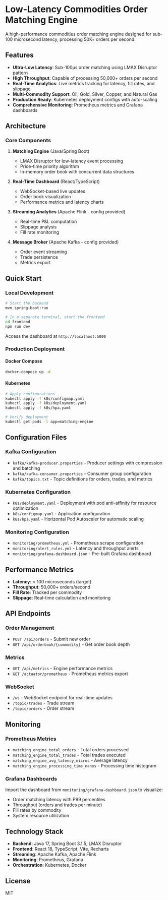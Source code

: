 # Low-Latency Commodities Order Matching Engine

A high-performance commodities order matching engine designed for sub-100 microsecond latency, processing 50K+ orders per second.

## Features

- **Ultra-Low Latency**: Sub-100µs order matching using LMAX Disruptor pattern
- **High Throughput**: Capable of processing 50,000+ orders per second
- **Real-Time Analytics**: Live metrics tracking for latency, fill rates, and slippage
- **Multi-Commodity Support**: Oil, Gold, Silver, Copper, and Natural Gas
- **Production Ready**: Kubernetes deployment configs with auto-scaling
- **Comprehensive Monitoring**: Prometheus metrics and Grafana dashboards

## Architecture

### Core Components

1. **Matching Engine** (Java/Spring Boot)
   - LMAX Disruptor for low-latency event processing
   - Price-time priority algorithm
   - In-memory order book with concurrent data structures

2. **Real-Time Dashboard** (React/TypeScript)
   - WebSocket-based live updates
   - Order book visualization
   - Performance metrics and latency charts

3. **Streaming Analytics** (Apache Flink - config provided)
   - Real-time P&L computation
   - Slippage analysis
   - Fill rate monitoring

4. **Message Broker** (Apache Kafka - config provided)
   - Order event streaming
   - Trade persistence
   - Metrics export

## Quick Start

### Local Development

```bash
# Start the backend
mvn spring-boot:run

# In a separate terminal, start the frontend
cd frontend
npm run dev
```

Access the dashboard at `http://localhost:5000`

### Production Deployment

#### Docker Compose
```bash
docker-compose up -d
```

#### Kubernetes
```bash
# Apply configurations
kubectl apply -f k8s/configmap.yaml
kubectl apply -f k8s/deployment.yaml
kubectl apply -f k8s/hpa.yaml

# Verify deployment
kubectl get pods -l app=matching-engine
```

## Configuration Files

### Kafka Configuration
- `kafka/kafka-producer.properties` - Producer settings with compression and batching
- `kafka/kafka-consumer.properties` - Consumer group configuration
- `kafka/topics.txt` - Topic definitions for orders, trades, and metrics

### Kubernetes Configuration
- `k8s/deployment.yaml` - Deployment with pod anti-affinity for resource optimization
- `k8s/configmap.yaml` - Application configuration
- `k8s/hpa.yaml` - Horizontal Pod Autoscaler for automatic scaling

### Monitoring Configuration
- `monitoring/prometheus.yml` - Prometheus scrape configuration
- `monitoring/alert_rules.yml` - Latency and throughput alerts
- `monitoring/grafana-dashboard.json` - Pre-built Grafana dashboard

## Performance Metrics

- **Latency**: < 100 microseconds (target)
- **Throughput**: 50,000+ orders/second
- **Fill Rate**: Tracked per commodity
- **Slippage**: Real-time calculation and monitoring

## API Endpoints

### Order Management
- `POST /api/orders` - Submit new order
- `GET /api/orderbook/{commodity}` - Get order book depth

### Metrics
- `GET /api/metrics` - Engine performance metrics
- `GET /actuator/prometheus` - Prometheus metrics export

### WebSocket
- `/ws` - WebSocket endpoint for real-time updates
- `/topic/trades` - Trade stream
- `/topic/orders` - Order stream

## Monitoring

### Prometheus Metrics
- `matching_engine_total_orders` - Total orders processed
- `matching_engine_total_trades` - Total trades executed
- `matching_engine_avg_latency_micros` - Average latency
- `matching_engine_processing_time_nanos` - Processing time histogram

### Grafana Dashboards
Import the dashboard from `monitoring/grafana-dashboard.json` to visualize:
- Order matching latency with P99 percentiles
- Throughput (orders and trades per minute)
- Fill rates by commodity
- System resource utilization

## Technology Stack

- **Backend**: Java 17, Spring Boot 3.1.5, LMAX Disruptor
- **Frontend**: React 18, TypeScript, Vite, Recharts
- **Streaming**: Apache Kafka, Apache Flink
- **Monitoring**: Prometheus, Grafana
- **Orchestration**: Kubernetes, Docker

## License

MIT
